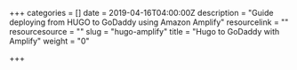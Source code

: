 +++
categories = []
date = 2019-04-16T04:00:00Z
description = "Guide deploying from HUGO to GoDaddy using Amazon Amplify"
resourcelink = ""
resourcesource = ""
slug = "hugo-amplify"
title = "Hugo to GoDaddy with Amplify"
weight = "0"

+++
